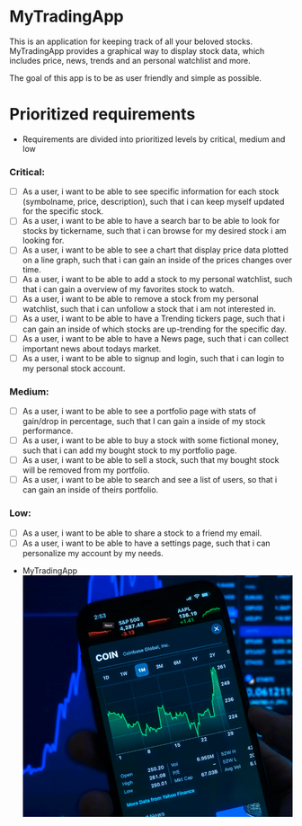 # MyTradingApp
This is an application for keeping track of all your beloved stocks. 
MyTradingApp provides a graphical way to display stock data, which includes price, news, trends and an personal watchlist and more.

The goal of this app is to be as user friendly and simple as possible. 

# Prioritized requirements

- Requirements are divided into prioritized levels by critical, medium and low

### Critical:
- [ ] As a user, i want to be able to see specific information for each stock (symbolname, price, description), such that i can keep myself updated for the specific stock.
- [ ] As a user, i want to be able to have a search bar to be able to look for stocks by tickername, such that i can browse for my desired stock i am looking for. 
- [ ] As a user, i want to be able to see a chart that display price data plotted on a line graph, such that i can gain an inside of the prices changes over time.
- [ ] As a user, i want to be able to add a stock to my personal watchlist, such that i can gain a overview of my favorites stock to watch.
- [ ] As a user, i want to be able to remove a stock from my personal watchlist, such that i can unfollow a stock that i am not interested in. 
- [ ] As a user, i want to be able to have a Trending tickers page, such that i can gain an inside of which stocks are up-trending for the specific day. 
- [ ] As a user, i want to be able to have a News page, such that i can collect important news about todays market. 
- [ ] As a user, i want to be able to signup and login, such that i can login to my personal stock account.  

### Medium:
- [ ] As a user, i want to be able to see a portfolio page with stats of gain/drop in percentage, such that I can gain a inside of my stock performance. 
- [ ] As a user, i want to be able to buy a stock with some fictional money, such that i can add my bought stock to my portfolio page. 
- [ ] As a user, i want to be able to sell a stock, such that my bought stock will be removed from my portfolio. 
- [ ] As a user, i want to be able to search and see a list of users, so that i can gain an inside of theirs portfolio.  

### Low:
- [ ] As a user, i want to be able to share a stock to a friend my email. 
- [ ] As a user, i want to be able to have a settings page, such that i can personalize my account by my needs.

- MyTradingApp
![app/StockImg.png](app/StockImg.png)
